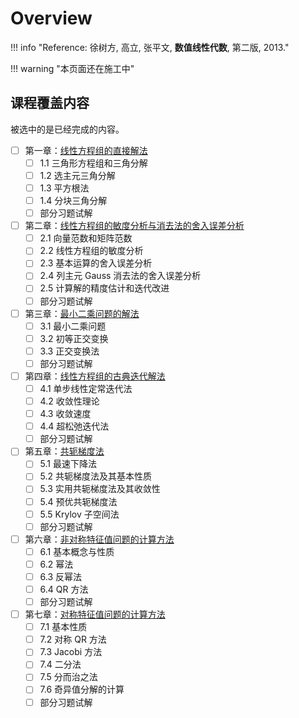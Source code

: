 # Overview

!!! info "Reference: 徐树方, 高立, 张平文, **数值线性代数**, 第二版, 2013."

!!! warning "本页面还在施工中"

## 课程覆盖内容

被选中的是已经完成的内容。

- [ ] 第一章：[线性方程组的直接解法](1.md)
    - [ ] 1.1 三角形方程组和三角分解
    - [ ] 1.2 选主元三角分解
    - [ ] 1.3 平方根法
    - [ ] 1.4 分块三角分解
    - [ ] 部分习题试解 
- [ ] 第二章：[线性方程组的敏度分析与消去法的舍入误差分析](2.md)
    - [ ] 2.1 向量范数和矩阵范数
    - [ ] 2.2 线性方程组的敏度分析
    - [ ] 2.3 基本运算的舍入误差分析
    - [ ] 2.4 列主元 Gauss 消去法的舍入误差分析
    - [ ] 2.5 计算解的精度估计和迭代改进
    - [ ] 部分习题试解
- [ ] 第三章：[最小二乘问题的解法](3.md)
    - [ ] 3.1 最小二乘问题
    - [ ] 3.2 初等正交变换
    - [ ] 3.3 正交变换法
    - [ ] 部分习题试解
- [ ] 第四章：[线性方程组的古典迭代解法](4.md)
    - [ ] 4.1 单步线性定常迭代法
    - [ ] 4.2 收敛性理论
    - [ ] 4.3 收敛速度
    - [ ] 4.4 超松弛迭代法
    - [ ] 部分习题试解
- [ ] 第五章：[共轭梯度法](5.md)
    - [ ] 5.1 最速下降法
    - [ ] 5.2 共轭梯度法及其基本性质
    - [ ] 5.3 实用共轭梯度法及其收敛性
    - [ ] 5.4 预优共轭梯度法
    - [ ] 5.5 Krylov 子空间法
    - [ ] 部分习题试解
- [ ] 第六章：[非对称特征值问题的计算方法](6.md)
    - [ ] 6.1 基本概念与性质
    - [ ] 6.2 幂法
    - [ ] 6.3 反幂法
    - [ ] 6.4 QR 方法
    - [ ] 部分习题试解
- [ ] 第七章：[对称特征值问题的计算方法](7.md)
    - [ ] 7.1 基本性质
    - [ ] 7.2 对称 QR 方法
    - [ ] 7.3 Jacobi 方法
    - [ ] 7.4 二分法
    - [ ] 7.5 分而治之法
    - [ ] 7.6 奇异值分解的计算
    - [ ] 部分习题试解